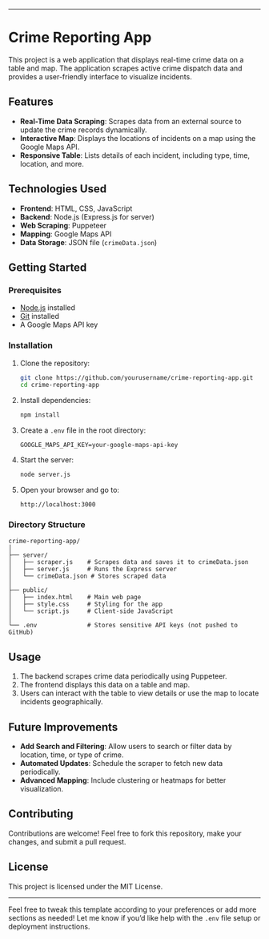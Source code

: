 

---

# Crime Reporting App

This project is a web application that displays real-time crime data on a table and map. The application scrapes active crime dispatch data and provides a user-friendly interface to visualize incidents.

## Features

- **Real-Time Data Scraping**: Scrapes data from an external source to update the crime records dynamically.
- **Interactive Map**: Displays the locations of incidents on a map using the Google Maps API.
- **Responsive Table**: Lists details of each incident, including type, time, location, and more.

## Technologies Used

- **Frontend**: HTML, CSS, JavaScript
- **Backend**: Node.js (Express.js for server)
- **Web Scraping**: Puppeteer
- **Mapping**: Google Maps API
- **Data Storage**: JSON file (`crimeData.json`)

## Getting Started

### Prerequisites

- [Node.js](https://nodejs.org/) installed
- [Git](https://git-scm.com/) installed
- A Google Maps API key

### Installation

1. Clone the repository:
   ```bash
   git clone https://github.com/yourusername/crime-reporting-app.git
   cd crime-reporting-app
   ```

2. Install dependencies:
   ```bash
   npm install
   ```

3. Create a `.env` file in the root directory:
   ```plaintext
   GOOGLE_MAPS_API_KEY=your-google-maps-api-key
   ```

4. Start the server:
   ```bash
   node server.js
   ```

5. Open your browser and go to:
   ```
   http://localhost:3000
   ```

### Directory Structure

```
crime-reporting-app/
│
├── server/
│   ├── scraper.js    # Scrapes data and saves it to crimeData.json
│   ├── server.js     # Runs the Express server
│   └── crimeData.json # Stores scraped data
│
├── public/
│   ├── index.html    # Main web page
│   ├── style.css     # Styling for the app
│   └── script.js     # Client-side JavaScript
│
└── .env              # Stores sensitive API keys (not pushed to GitHub)
```

## Usage

1. The backend scrapes crime data periodically using Puppeteer.
2. The frontend displays this data on a table and map.
3. Users can interact with the table to view details or use the map to locate incidents geographically.

## Future Improvements

- **Add Search and Filtering**: Allow users to search or filter data by location, time, or type of crime.
- **Automated Updates**: Schedule the scraper to fetch new data periodically.
- **Advanced Mapping**: Include clustering or heatmaps for better visualization.

## Contributing

Contributions are welcome! Feel free to fork this repository, make your changes, and submit a pull request.

## License

This project is licensed under the MIT License.

---

Feel free to tweak this template according to your preferences or add more sections as needed! Let me know if you’d like help with the `.env` file setup or deployment instructions.
